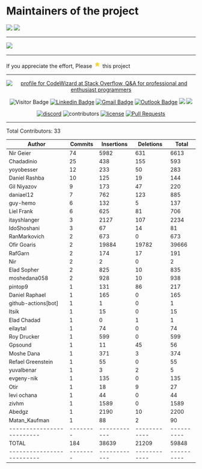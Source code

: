 # Maintainers of the project

  <img src="https://img.shields.io/github/forks/nirgeier/DevOps-Zero2Hero?style=social">&nbsp;<img src="https://img.shields.io/github/stars/nirgeier/DevOps-Zero2Hero?style=social">

---

![](resources/images/cover-rounded.png)

---

If you appreciate the effort, Please <img src="https://raw.githubusercontent.com/nirgeier/labs-assets/main/assets/images/star.png" height="20px"> this project

---
<div align="center">
    <a href="https://stackoverflow.com/users/1755598/codewizard"><img src="https://stackoverflow.com/users/flair/1755598.png" height="50" alt="profile for CodeWizard at Stack Overflow, Q&amp;A for professional and enthusiast programmers" title="profile for CodeWizard at Stack Overflow, Q&amp;A for professional and enthusiast programmers"></a>
  
  ![Visitor Badge](https://visitor-badge.laobi.icu/badge?page_id=nirgeier)
  [![Linkedin Badge](https://img.shields.io/badge/-nirgeier-blue?style=flat&logo=Linkedin&logoColor=white&link=https://www.linkedin.com/in/nirgeier/)](https://www.linkedin.com/in/nirgeier/) 
  [![Gmail Badge](https://img.shields.io/badge/-nirgeier@gmail.com-fcc624?style=flat&logo=Gmail&logoColor=red&link=mailto:nirgeier@gmail.com)](mailto:nirgeier@gmail.com) [![Outlook Badge](https://img.shields.io/badge/-nirg@codewizard.co.il-fcc624?style=flat&logo=microsoftoutlook&logoColor=blue&link=mailto:nirg@codewizard.co.il)](mailto:nirg@codewizard.co.il) 
  <img src="https://img.shields.io/github/followers/nirgeier?style=social">
  <img src="https://img.shields.io/github/stars/nirgeier?style=social">
  
  <a href="https://discord.gg/U6xW23Ss"><img src="https://img.shields.io/badge/discord-7289da.svg?style=plastic&logo=discord" alt="discord" style="height: 20px;"></a>
  <img src="https://img.shields.io/github/contributors-anon/nirgeier/DevOps-Zero2Hero?color=yellow&style=plastic" alt="contributors" style="height: 20px;"></a>
  <a href="https://opensource.org/licenses/Apache-2.0"><img src="https://img.shields.io/badge/apache%202.0-blue.svg?style=plastic&label=license" alt="license" style="height: 20px;"></a>
  <a href="https://github.com/nirgeier/DevOps-Zero2Hero/pulls"><img src="https://img.shields.io/github/issues-pr/nirgeier/DevOps-Zero2Hero?style=plastic&logo=pr" alt="Pull Requests" style="height: 20px;"></a> 

</div>

---



Total Contributors: 33

|Author                   |Commits |Insertions  |Deletions   |     Total|
|-------------------------|--------|------------|------------|----------|
|Nir Geier                |      74|        5982|         631|      6613|
|Chadadinio               |      25|         438|         155|       593|
|yoyobesser               |      12|         233|          50|       283|
|Daniel Rashba            |      10|         125|          19|       144|
|Gil Niyazov              |       9|         173|          47|       220|
|daniael12                |       7|         762|         123|       885|
|guy-hemo                 |       6|         132|           5|       137|
|Liel Frank               |       6|         625|          81|       706|
|itayshlanger             |       3|        2127|         107|      2234|
|IdoShoshani              |       3|          67|          14|        81|
|RanMarkovich             |       2|         673|           0|       673|
|Ofir Goaris              |       2|       19884|       19782|     39666|
|RafGarn                  |       2|         174|          17|       191|
|Nir                      |       2|           2|           0|         2|
|Elad Sopher              |       2|         825|          10|       835|
|moshedana058             |       2|         928|          10|       938|
|pintop9                  |       1|         131|          86|       217|
|Daniel Raphael           |       1|         165|           0|       165|
|github-actions[bot]      |       1|           1|           0|         1|
|Itsik                    |       1|          15|           0|        15|
|Elad Chadad              |       1|           0|           1|         1|
|eilaytal                 |       1|          74|           0|        74|
|Roy Drucker              |       1|         599|           0|       599|
|Gpsound                  |       1|          11|          45|        56|
|Moshe Dana               |       1|         371|           3|       374|
|Refael Greenstein        |       1|          55|           0|        55|
|yuvalbenar               |       1|           3|           2|         5|
|evgeny-nik               |       1|         135|           0|       135|
|Otir                     |       1|          18|           9|        27|
|levi ochana              |       1|          44|           0|        44|
|zivhm                    |       1|        1589|           0|      1589|
|Abedgz                   |       1|        2190|          10|      2200|
|Matan_Kaufman            |       1|          88|           2|        90|
|-------------------------|--------|------------|------------|----------|
|TOTAL                    |     184|       38639|       21209|     59848|
|-------------------------|--------|------------|------------|----------|
